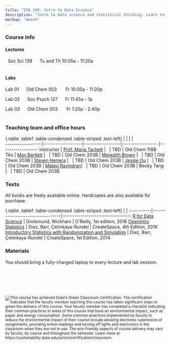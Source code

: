 ```yaml
---
title: "STA 199: Intro to Data Science"
description: "Intro to data science and statistical thinking. Learn to explore, visualize, and analyze data to understand natural phenomena, investigate patterns, model outcomes, and make predictions, and do so in a reproducible and shareable manner. Gain experience in data wrangling and munging, exploratory data analysis, predictive modeling, data visualization, and effectively communicating results. Work on problems and case studies inspired by and based on real-world questions and data. The course will focus on the R statistical computing language."
markup: "mmark"
---
```


### Course info

#### Lectures

<font color="#A277A6"><i class="fas fa-university"></i></font> &nbsp; Soc Sci 139 &nbsp;&nbsp; <font color="#A277A6"><i class="fas fa-calendar"></i></font> &nbsp; Tu and Th 10:05a - 11:20a
<br>
<br>

#### Labs

Lab 01 &nbsp;&nbsp; <font color="#A277A6"><i class="fas fa-university"></i></font> &nbsp; Old Chem 003 &nbsp;&nbsp;&nbsp; <font color="#A277A6"><i class="fas fa-calendar"></i></font> &nbsp; Fr 10:05a - 11:20p

Lab 02  &nbsp;&nbsp; <font color="#A277A6"><i class="fas fa-university"></i></font> &nbsp; Soc Psych 127 &nbsp;&nbsp; <font color="#A277A6"><i class="fas fa-calendar"></i></font> &nbsp; Fr 11:45a - 1p

Lab 03 &nbsp;&nbsp; <font color="#A277A6"><i class="fas fa-university"></i></font> &nbsp; Old Chem 003 &nbsp;&nbsp;&nbsp; <font color="#A277A6"><i class="fas fa-calendar"></i></font> &nbsp; Fr 1:25p - 2:40p
<br>
<br>

### Teaching team and office hours 

{.table .table1 .table-condensed .table-striped .text-left}
<span></span>     | <span></span>     | <span></span>    | <span></span>    |  <span></span>      
------------------|-------------------|------------------|------------------|------------------ 
Instructor        | [Prof. Maria Tackett](http://stat.duke.edu/~mt324/) | <a href="mailto:maria.tackett@duke.edu" title="email"><i class="fa fa-envelope"></i></a> &nbsp; <a href="https://github.com/matackett" title="GitHub"><i class="fa fa-github"></i></a> | TBD | Old Chem 118B
TAs               | [Max Bartlett](http://maxbartlett.com/) | <a href="mailto:maxwell.bartlett@duke.edu" title="email"><i class="fa fa-envelope"></i></a> &nbsp; <a href="https://github.com/MaxBartlett" title="GitHub"><i class="fa fa-github"></i></a> | TBD | Old Chem 203B
                  | [Meredith Brown](https://www.linkedin.com/in/meredith-brown-807964172/) | <a href="mailto:meredith.brown@duke.edu" title="email"><i class="fa fa-envelope"></i></a> &nbsp; <a href="https://github.com/meredithb3" title="GitHub"><i class="fa fa-github"></i></a> | TBD | Old Chem 203B
                  | [Steven Herrera](https://www.linkedin.com/in/rosvidstevenherrera/) | <a href="mailto:rosvid.herrera.tenorio@duke.edu" title="email"><i class="fa fa-envelope"></i></a> &nbsp; <a href="https://github.com/stevenherrera24" title="GitHub"><i class="fa fa-github"></i></a> | TBD | Old Chem 203B
                  | [Jessie Ou](https://www.linkedin.com/in/jessie-yc-ou/) | <a href="mailto:yanchen.ou@duke.edu" title="email"><i class="fa fa-envelope"></i></a> &nbsp; <a href="https://github.com/jessieou" title="GitHub"><i class="fa fa-github"></i></a> | TBD | Old Chem 203B
                  | [Malavi Ravindran](https://www.linkedin.com/in/malavi-ravindran-332035175)| <a href="mailto:malavi.ravindran@duke.edu" title="email"><i class="fa fa-envelope"></i></a> &nbsp; <a href="https://github.com/MalaviRavindran" title="GitHub"><i class="fa fa-github"></i></a> | TBD | Old Chem 203B
                  | Becky Tang | <a href="mailto:becky.tang@duke.edu" title="email"><i class="fa fa-envelope"></i></a> &nbsp; <a href="https://github.com/beckytang" title="GitHub"><i class="fa fa-github"></i></a> | TBD | Old Chem 203B

### Texts

All books are freely available online. Hardcopies are also available for purchase.

{.table .table1 .table-condensed .table-striped .text-left}
 <span></span>     | <span></span> | <span></span> 
-----------|---------------------------------|----------------------------------
[R for Data Science](http://r4ds.had.co.nz/) | Grolemund, Wickham | O'Reilly, 1st edition, 2016
[OpenIntro Statistics](https://www.openintro.org/stat/textbook.php) | Diez, Barr, Çetinkaya-Rundel | CreateSpace, 4th Edition, 2019
[Introductory Statistics with Randomization and Simulation](https://www.openintro.org/stat/textbook.php?stat_book=isrs) | Diez, Barr, Çetinkaya-Rundel | CreateSpace, 1st Edition, 2014

### Materials

You should bring a fully-charged laptop to every lecture and lab session.

<br><br><br><br>

<img style="float: left;" src="/img/DukeGreenClassroomCertification-Logo.png">
<small>
This course has achieved Duke’s Green Classroom Certification.  The certification indicates that the faculty member teaching this course has taken significant steps to green the delivery of this course.  Your faculty member has completed a checklist indicating their common practices in areas of this course that have an environmental impact, such as paper and energy consumption.  Some common practices implemented by faculty to reduce the environmental impact of their course include allowing electronic submission of assignments, providing online readings and turning off lights and electronics in the classroom when they are not in use.  The eco-friendly aspects of course delivery may vary by faculty, by course and throughout the semester. Learn more at
https://sustainability.duke.edu/action/certification/classroom.
</small>


